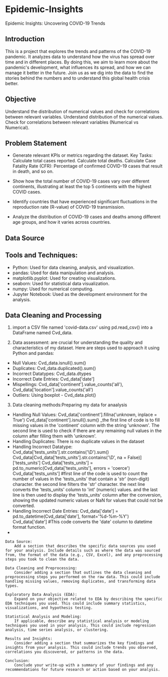 # Epidemic-Insights
Epidemic Insights: Uncovering COVID-19 Trends

## Introduction

This is a project that explores the trends and patterns of the COVID-19 pandemic. It analyzes data to understand how the virus has spread over time and in different places. By doing this, we aim to learn more about the pandemic's development, what influences its spread, and how we can manage it better in the future. Join us as we dig into the data to find the stories behind the numbers and to understand this global health crisis better.

## Objective

Understand the distribution of numerical values and check for correlations between relevant variables.
Understand distribution of the numerical values.
Check for correlations between relevant variables (Numerical vs Numerical).
            
## Problem Statement
* Generate relevant KPIs or metrics regarding the dataset.
        Key Tasks:
            Calculate total cases reported.
            Calculate total deaths.
            Calculate Case Fatality Rate (CFR): Percentage of confirmed COVID-19 cases that result in death, and so on.

* Show how the total number of COVID-19 cases vary over different continents, illustrating at least the top 5 continents with the highest COVID cases.

* Identify countries that have experienced significant fluctuations in the reproduction rate (R-value) of COVID-19 transmission.

* Analyze the distribution of COVID-19 cases and deaths among different age groups, and how it varies across countries.


## Data Source



## Tools and Techniques:
  *  Python: Used for data cleaning, analysis, and visualization.
  *  pandas: Used for data manipulation and analysis.
  *  matplotlib.pyplot: Used for creating visualizations.
  *  seaborn: Used for statistical data visualization.
  *  numpy: Used for numerical computing.
  *  Jupyter Notebook: Used as the development environment for the analysis.


## Data Cleaning and Processing

1.  import a CSV file named 'covid-data.csv' using pd.read_csv() into a DataFrame named Cvd_data.

2.  Data assessment: are crucial for understanding the quality and characteristics of my dataset.
   Here are steps used to approach it using Python and pandas:
  *  Null Values: Cvd_data.isnull().sum()
  *  Duplicates: Cvd_data.duplicated().sum()
  *  Incorrect Datatypes: Cvd_data.dtypes
  *  Incorrect Date Entries: Cvd_data['date']
  *  Mispellings: Cvd_data['continent'].value_counts('all'), Cvd_data['location'].value_counts('all')
  *  Outliers: Using boxplot - Cvd_data.plot()

3.  Data cleaning methods:Preparing my data for anaalysis
  *  Handling Null Values: Cvd_data['continent'].fillna('unknown, inplace = True')
                           Cvd_data['continent'].isnull().sum()
      _the first line of code is to fill missing values in the 'continent' column with the string 'unknown'. The second line is used to check if there are any remaining null values in the column after filling them with 'unknown'.
  *  Handling Duplicates: There is no duplicate values in the dataset
  *  Handling Incorrect Datatype: Cvd_data['tests_units'].str.contains('\D').sum()
                                  Cvd_data[Cvd_data['tests_units'].str.contains('\D', na = False)]['tests_units']
                                  Cvd_data['tests_units'] = pd.to_numeric(Cvd_data['tests_units'], errors = 'coerce')
                                  Cvd_data['tests_units']
     #first line of the code is used to count the number of values in the 'tests_units' that contain a 'str' (non-digit) character. the second line  filters the 'str' character. the next line converts the 'tests_units' column to 'int' (numeric) values. and the last line is then used to display the 'tests_units' column after the conversion, showing the updated numeric values or NaN for values that could not be converted.
  *   Handling Incorrect Date Entries: Cvd_data['date'] = pd.to_datetime(Cvd_data['date'], format='%d-%m-%Y')
                                       Cvd_data['date']
      #This code converts the 'date' column to datetime format function.
  *

      
     
  






    Data Source:
        Add a section that describes the specific data sources you used for your analysis. Include details such as where the data was sourced from, the format of the data (e.g., CSV, Excel), and any preprocessing steps you took to clean the data.

    Data Cleaning and Preprocessing:
        Consider adding a section that outlines the data cleaning and preprocessing steps you performed on the raw data. This could include handling missing values, removing duplicates, and transforming data types.

    Exploratory Data Analysis (EDA):
        Expand on your objective related to EDA by describing the specific EDA techniques you used. This could include summary statistics, visualizations, and hypothesis testing.

    Statistical Analysis and Modeling:
        If applicable, describe any statistical analysis or modeling techniques you used in your analysis. This could include regression analysis, time series analysis, or clustering.

    Results and Insights:
        Consider adding a section that summarizes the key findings and insights from your analysis. This could include trends you observed, correlations you discovered, or patterns in the data.

    Conclusion:
        Conclude your write-up with a summary of your findings and any recommendations for future research or action based on your analysis.

